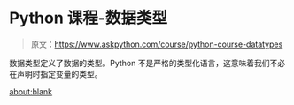 # Python 课程-数据类型

> 原文：<https://www.askpython.com/course/python-course-datatypes>

数据类型定义了数据的类型。Python 不是严格的类型化语言，这意味着我们不必在声明时指定变量的类型。

<about:blank>